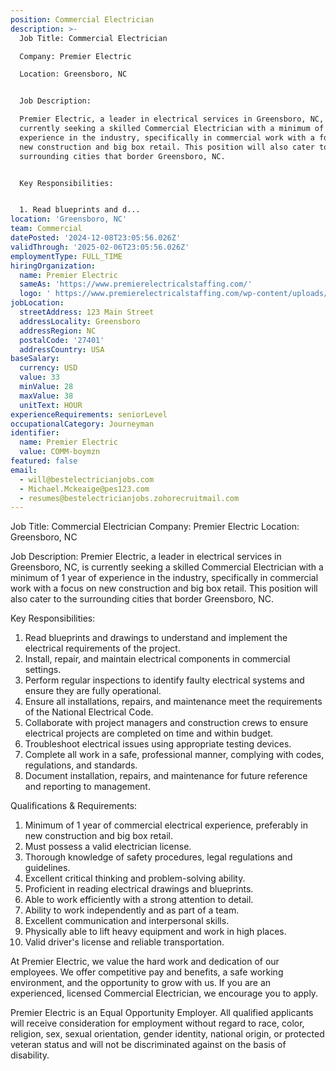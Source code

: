 ```yaml
---
position: Commercial Electrician
description: >-
  Job Title: Commercial Electrician

  Company: Premier Electric

  Location: Greensboro, NC


  Job Description:

  Premier Electric, a leader in electrical services in Greensboro, NC, is
  currently seeking a skilled Commercial Electrician with a minimum of 1 year of
  experience in the industry, specifically in commercial work with a focus on
  new construction and big box retail. This position will also cater to the
  surrounding cities that border Greensboro, NC. 


  Key Responsibilities:


  1. Read blueprints and d...
location: 'Greensboro, NC'
team: Commercial
datePosted: '2024-12-08T23:05:56.026Z'
validThrough: '2025-02-06T23:05:56.026Z'
employmentType: FULL_TIME
hiringOrganization:
  name: Premier Electric
  sameAs: 'https://www.premierelectricalstaffing.com/'
  logo: ' https://www.premierelectricalstaffing.com/wp-content/uploads/2020/05/Premier-Electrical-Staffing-logo.png'
jobLocation:
  streetAddress: 123 Main Street
  addressLocality: Greensboro
  addressRegion: NC
  postalCode: '27401'
  addressCountry: USA
baseSalary:
  currency: USD
  value: 33
  minValue: 28
  maxValue: 38
  unitText: HOUR
experienceRequirements: seniorLevel
occupationalCategory: Journeyman
identifier:
  name: Premier Electric
  value: COMM-boymzn
featured: false
email:
  - will@bestelectricianjobs.com
  - Michael.Mckeaige@pes123.com
  - resumes@bestelectricianjobs.zohorecruitmail.com
---
```




Job Title: Commercial Electrician
Company: Premier Electric
Location: Greensboro, NC

Job Description:
Premier Electric, a leader in electrical services in Greensboro, NC, is currently seeking a skilled Commercial Electrician with a minimum of 1 year of experience in the industry, specifically in commercial work with a focus on new construction and big box retail. This position will also cater to the surrounding cities that border Greensboro, NC. 

Key Responsibilities:

1. Read blueprints and drawings to understand and implement the electrical requirements of the project.
2. Install, repair, and maintain electrical components in commercial settings.
3. Perform regular inspections to identify faulty electrical systems and ensure they are fully operational.
4. Ensure all installations, repairs, and maintenance meet the requirements of the National Electrical Code.
5. Collaborate with project managers and construction crews to ensure electrical projects are completed on time and within budget.
6. Troubleshoot electrical issues using appropriate testing devices.
7. Complete all work in a safe, professional manner, complying with codes, regulations, and standards.
8. Document installation, repairs, and maintenance for future reference and reporting to management.

Qualifications & Requirements:

1. Minimum of 1 year of commercial electrical experience, preferably in new construction and big box retail.
2. Must possess a valid electrician license.
3. Thorough knowledge of safety procedures, legal regulations and guidelines.
4. Excellent critical thinking and problem-solving ability.
5. Proficient in reading electrical drawings and blueprints.
6. Able to work efficiently with a strong attention to detail.
7. Ability to work independently and as part of a team.
8. Excellent communication and interpersonal skills.
9. Physically able to lift heavy equipment and work in high places.
10. Valid driver's license and reliable transportation.

At Premier Electric, we value the hard work and dedication of our employees. We offer competitive pay and benefits, a safe working environment, and the opportunity to grow with us. If you are an experienced, licensed Commercial Electrician, we encourage you to apply.

Premier Electric is an Equal Opportunity Employer. All qualified applicants will receive consideration for employment without regard to race, color, religion, sex, sexual orientation, gender identity, national origin, or protected veteran status and will not be discriminated against on the basis of disability.